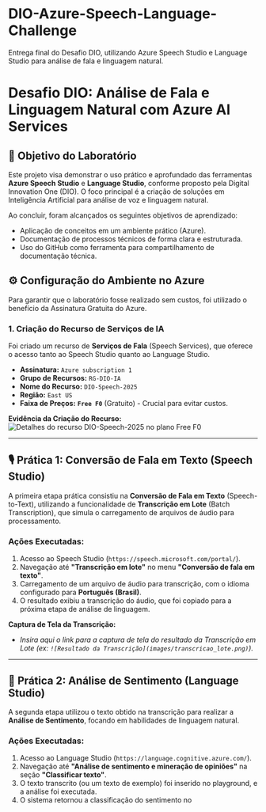 # DIO-Azure-Speech-Language-Challenge
Entrega final do Desafio DIO, utilizando Azure Speech Studio e Language Studio para análise de fala e linguagem natural.

# Desafio DIO: Análise de Fala e Linguagem Natural com Azure AI Services

## 🎯 Objetivo do Laboratório

Este projeto visa demonstrar o uso prático e aprofundado das ferramentas **Azure Speech Studio** e **Language Studio**, conforme proposto pela Digital Innovation One (DIO). O foco principal é a criação de soluções em Inteligência Artificial para análise de voz e linguagem natural.

Ao concluir, foram alcançados os seguintes objetivos de aprendizado:
* Aplicação de conceitos em um ambiente prático (Azure).
* Documentação de processos técnicos de forma clara e estruturada.
* Uso do GitHub como ferramenta para compartilhamento de documentação técnica.

## ⚙️ Configuração do Ambiente no Azure

Para garantir que o laboratório fosse realizado sem custos, foi utilizado o benefício da Assinatura Gratuita do Azure.

### 1. Criação do Recurso de Serviços de IA

Foi criado um recurso de **Serviços de Fala** (Speech Services), que oferece o acesso tanto ao Speech Studio quanto ao Language Studio.

* **Assinatura:** `Azure subscription 1`
* **Grupo de Recursos:** `RG-DIO-IA`
* **Nome do Recurso:** `DIO-Speech-2025`
* **Região:** `East US`
* **Faixa de Preços:** **`Free F0`** (Gratuito) - Crucial para evitar custos.

**Evidência da Criação do Recurso:**
![Detalhes do recurso DIO-Speech-2025 no plano Free F0](images/image_a50e94.png)

---

## 🎙️ Prática 1: Conversão de Fala em Texto (Speech Studio)

A primeira etapa prática consistiu na **Conversão de Fala em Texto** (Speech-to-Text), utilizando a funcionalidade de **Transcrição em Lote** (Batch Transcription), que simula o carregamento de arquivos de áudio para processamento.

### Ações Executadas:
1.  Acesso ao Speech Studio (`https://speech.microsoft.com/portal/`).
2.  Navegação até **"Transcrição em lote"** no menu **"Conversão de fala em texto"**.
3.  Carregamento de um arquivo de áudio para transcrição, com o idioma configurado para **Português (Brasil)**.
4.  O resultado exibiu a transcrição do áudio, que foi copiado para a próxima etapa de análise de linguagem.

**Captura de Tela da Transcrição:**
* *Insira aqui o link para a captura de tela do resultado da Transcrição em Lote (ex: `![Resultado da Transcrição](images/transcricao_lote.png)`).*

---

## 📝 Prática 2: Análise de Sentimento (Language Studio)

A segunda etapa utilizou o texto obtido na transcrição para realizar a **Análise de Sentimento**, focando em habilidades de linguagem natural.

### Ações Executadas:
1.  Acesso ao Language Studio (`https://language.cognitive.azure.com/`).
2.  Navegação até **"Análise de sentimento e mineração de opiniões"** na seção **"Classificar texto"**.
3.  O texto transcrito (ou um texto de exemplo) foi inserido no playground, e a análise foi executada.
4.  O sistema retornou a classificação do sentimento no

